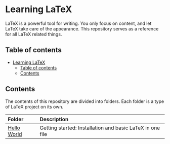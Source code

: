 # Learning LaTeX

LaTeX is a powerful tool for writing. You only focus on content, and let LaTeX take care of the appearance. This repository serves as a reference for all LaTeX related things.

## Table of contents

- [Learning LaTeX](#learning-latex)
    - [Table of contents](#table-of-contents)
    - [Contents](#contents)

## Contents

The contents of this repository are divided into folders. Each folder is a type of LaTeX project on its own.

| Folder | Description |
| :--- | :---- |
| [Hello World](./Hello%20World/README.md) | Getting started: Installation and basic LaTeX in one file |
